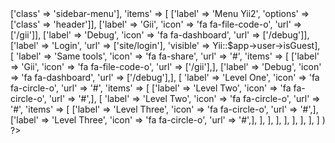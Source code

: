 <?php 

use cinghie\adminlte\widgets\SidebarMenu; 

?>

<!-- sidebar menu -->
<?= SidebarMenu::widget(
            [
                'options' => ['class' => 'sidebar-menu'],
                'items' => [
                    ['label' => 'Menu Yii2', 'options' => ['class' => 'header']],
                    ['label' => 'Gii', 'icon' => 'fa fa-file-code-o', 'url' => ['/gii']],
                    ['label' => 'Debug', 'icon' => 'fa fa-dashboard', 'url' => ['/debug']],
                    ['label' => 'Login', 'url' => ['site/login'], 'visible' => Yii::$app->user->isGuest],
                    [
                        'label' => 'Same tools',
                        'icon' => 'fa fa-share',
                        'url' => '#',
                        'items' => [
                            ['label' => 'Gii', 'icon' => 'fa fa-file-code-o', 'url' => ['/gii'],],
                            ['label' => 'Debug', 'icon' => 'fa fa-dashboard', 'url' => ['/debug'],],
                            [
                                'label' => 'Level One',
                                'icon' => 'fa fa-circle-o',
                                'url' => '#',
                                'items' => [
                                    ['label' => 'Level Two', 'icon' => 'fa fa-circle-o', 'url' => '#',],
                                    [
                                        'label' => 'Level Two',
                                        'icon' => 'fa fa-circle-o',
                                        'url' => '#',
                                        'items' => [
                                            ['label' => 'Level Three', 'icon' => 'fa fa-circle-o', 'url' => '#',],
                                            ['label' => 'Level Three', 'icon' => 'fa fa-circle-o', 'url' => '#',],
                                        ],
                                    ],
                                ],
                            ],
                        ],
                    ],
                ],
            ]
) ?>
